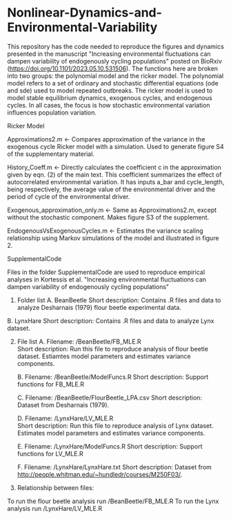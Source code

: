# Nonlinear-Dynamics-and-Environmental-Variability

This repository has the code needed to reproduce the figures and dynamics presented in the manuscript "Increasing environmental fluctuations can dampen variability of endogenously cycling populations" posted on BioRxiv (https://doi.org/10.1101/2023.05.10.531506). The functions here are broken into two groups: the polynomial model and the ricker model. The polynomial model refers to a set of ordinary and stochastic differential equations (ode and sde) used to model repeated outbreaks. The ricker model is used to model stable equilibrium dynamics, exogenous cycles, and endogenous cycles. In all cases, the focus is how stochastic environmental variation influences population variation. 



Ricker Model

Approximations2.m <- Compares approximation of the variance in the exogenous cycle Ricker model with a simulation. Used to generate figure S4 of the supplementary material.

History_Coeff.m <- Directly calculates the coefficient c in the approximation given by eqn. (2) of the main text. This coefficient summarizes the effect of autocorrelated environmental variation. It has inputs a_bar and cycle_length, being respectively, the average value of the environmental driver and the period of cycle of the environmental driver. 

Exogenous_approximation_only.m <- Same as Approximations2.m, except without the stochastic component. Makes figure S3 of the supplement.

EndogenousVsExogenousCycles.m <- Estimates the variance scaling relationship using Markov simulations of the model and illustrated in figure 2. 

SupplementalCode

Files in the folder SupplementalCode are used to reproduce empirical analyses in Kortessis et al. "Increasing environmental fluctuations can dampen variability of endogenously cycling populations"

1. Folder list
  A.  BeanBeetle
    Short description: Contains .R files and data to analyze Desharnais (1979) flour beetle experimental data.
    
  B. LynxHare
    Short description: Contains .R files and data to analyze Lynx dataset.

2. File list
   A. Filename: /BeanBeetle/FB_MLE.R    
      Short description: Run this file to reproduce analysis of flour beetle dataset. Estiamtes model parameters and estimates variance components.

   B. Filename: /BeanBeetle/ModelFuncs.R
      Short description: Support functions for FB_MLE.R

   C. Filename: /BeanBeetle/FlourBeetle_LPA.csv
      Short description: Dataset from Desharnais (1979).

   D. Filename: /LynxHare/LV_MLE.R    
      Short description: Run this file to reproduce analysis of Lynx dataset. Estimates model parameters and estimates variance components.

   E. Filename: /LynxHare/ModelFuncs.R
      Short description: Support functions for LV_MLE.R

   F. Filename: /LynxHare/LynxHare.txt
      Short description: Dataset from http://people.whitman.edu/~hundledr/courses/M250F03/.
        

2. Relationship between files:        

To run the flour beetle analysis run /BeanBeetle/FB_MLE.R
To run the Lynx analysis run /LynxHare/LV_MLE.R

